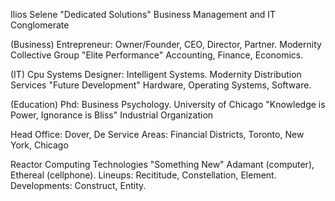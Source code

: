 Ilios Selene "Dedicated Solutions" 
Business Management and IT 
Conglomerate

(Business) Entrepreneur: Owner/Founder, CEO, Director, Partner. 
Modernity Collective Group 
"Elite Performance"
Accounting, Finance, Economics. 

(IT) Cpu Systems Designer: Intelligent Systems. 
Modernity Distribution Services
"Future Development"
Hardware, Operating Systems, Software. 

(Education) Phd: Business Psychology.
University of Chicago
"Knowledge is Power, Ignorance is Bliss" 
Industrial Organization  

Head Office:
Dover, De
Service Areas:
Financial Districts, 
Toronto, New York, Chicago

Reactor Computing Technologies
"Something New"
Adamant (computer), Ethereal (cellphone).
Lineups: Recititude, Constellation, Element.
Developments: Construct, Entity.
